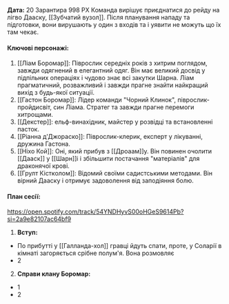 **Дата:** 20 Зарантира 998 РХ
Команда вирішує приєднатися до рейду на лігво Дааску, [[Зубчатий вузол]]. Після планування нападу та підготовки, вони вирушають у один з входів та і уявити не можуть що їх там чекає.

#### **Ключові персонажі:**
1. [[Ліам Боромар]]: Піврослик середніх років з хитрим поглядом, завжди одягнений в елегантний одяг. Він має великий досвід у підпільних операціях і чудово знає всі закутки Шарна. Ліам прагматичний, розважливий і завжди прагне знайти найкращий вихід з будь-якої ситуації.
2. [[Гастон Боромар]]: Лідер команди "Чорний Клинок", піврослик-пройдисвіт, син Ліама. Стратег та завжди прагне перемоги хитрощами.
3. [[Декстер]]: ельф-винахідник, майстер у розвідці та встановленні пасток.
4. [[Ріанна д'Джораско]]: Піврослик-клерик, експерт у лікуванні, дружина Гастона.
5. [[Ніхо Кой]]: Оні, який прибув з [[Дроаам]]у. Він повинен очолити [[Дааск]] у [[Шарн]]і і збільшити постачання "матеріалів" для драконячої крові.
6. [[Грулт Кістколом]]: Відомий своїми садистськими методами. Він вірний Дааску і отримує задоволення від заподіяння болю.
#### **План сесії:**  
https://open.spotify.com/track/54YNDHyvS00oHGeS9614Pb?si=2a9e82107ac64bf9
1. **Вступ:**
- По прибутті у [[Галланда-хол]] гравці йдуть спати, проте, у Соларії в кімнаті загоряється срібне полум'я. Вона розмовляє 
- 2

2. **Справи клану Боромар:**
- 1
- 2